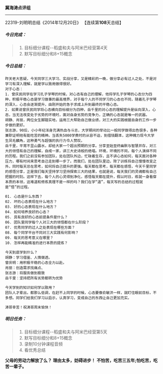 **冀海涛点评组**

------

22319-刘明明总结《2014年12月20日》
【连续第**108**天总结】

##### __今日完成：__
>1. 目标细分课程--稻盛和夫与阿米巴经营第4天
>2. 默写目标细分和8+15概念

##### __今日总结：__
	
	昨天老大答疑，今天同学三大学习、实战分享，又是精彩的一晚，做分享必有过人之处，不是对学习有深入理解，就是学以致用做得很好。
	对于心态：
	1. 曾庆民同学在学习孔子学琴的时候，对心态有自己的理解，他将学孔子学琴的心态分为四种，积极平稳心态是学习做事的最高境界，对于每个人的不同学习的心态也不同，随着孔子学琴的深入，心态会逐渐提升，由刚开始的急于求成上升到最终的平稳心态。
	2. 如果说曾庆民同学将心态横向目标细分为四种，岳千里的对心态的理解提升是纵向深入，心态，当无法改变处于劣势的环境时，面对自身劣势的竞争力，正确的心态就是唯一的武器。
	胡静、肖丽，两位女生脚踏实地，运用三大帮助自己做业绩，对三大的实践根据自身的工作一步步做的更好。
	张志游，90后，小小年纪浑身充满热血与斗志，大学期间的举动比一般同学做得出色很多，各种兼职证明他有能吃苦的精神。当丢失5000学费时的从容不迫，到借钱翻本，这种魄力现今大学生凤毛麟角，这种勇气与超强的执行力令人赞叹。
	岳千里，平常不显山露水，却给大家一个超出预期的分享。分享至始至终幽默与智慧并存，对三大的领悟有自己的理解，自成一家，讲三大史诗般的绝唱。环境，环境的不同，每个人演绎不同的历程。我们之前没有参加团队，处在团队外边，忙碌着生存，且不讲心态如何，每天面对各种压力，哪有时间来思考自己走到哪一步了。而我们，处在团队里边，除了训练将自己慢慢改变之外，同时每天总在思考，如何将自己提升的更强。每天都在思考，每天都在感悟，今天千里同学的感悟分享，正是我们每天坚持学习坚持探索三大的结果，也就是说，每天我们的灵魂都有自己把握的时刻。这样下去，每个人的心灵得到净化，感悟每天都在提升，假以时日，练就一身看穿本质的本领，这难道和修炼真理不是一样的吗？我们在学“道”，每天写的总结的过程就是“悟”的过程。
	
	01. 心态是什么东西？
	02. 坏的心态表现在什么地方？
	03. 好的心态表现在什么地方？
	04. 如何培养良好的心态？
	05. 具有良好的心态前提条件是什么？
	06. 团队里同学每个人对三大的领悟都在什么阶段？
	07. 优秀同学的过人之处表现在哪些方面？
	08. 每个同学平台不同对三大实践有何影响？
	09. 每天的思考意义在哪里？
	10. 怎样再能精准的进行本质的提炼？
	
	今天到底学到什么？
	胡静：学习借鉴、人情做透。
	曾庆明：用积极平稳的心态全力以赴。
	肖丽：创造需求找痛点、
	张志游：将服务做到极致
	岳千里：坚持把所有劣势都转为优势
	
    今天学到的知识如何学以致用？
	团队人才辈出，都那么低调，在赶不上同学的时候，心态要像俞敏洪一样，就盯住眼前目标，不多想。同学们给我们学习以启示，认真学习，变成自己的东西让自己更加充实。
	
    涛哥幸苦！祝涛哥周末愉快！
##### __明日任务：__
>1. 目标细分课程--稻盛和夫与阿米巴经营第5天
>2. 默写目标细分和8+15概念
>3. 录制10分钟课程音频
>4. 看优秀总结

**父母的劳动力解放了么？**
**理由太多，妨碍进步！**
**不怕苦，吃苦三五年;怕吃苦，吃苦一辈子。**  